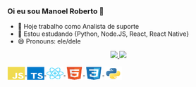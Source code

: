 ### Oi eu sou Manoel Roberto 👋

<!--
**manoel-roberto/manoel-roberto** is a ✨ _special_ ✨ repository because its `README.md` (this file) appears on your GitHub profile.

Here are some ideas to get you started:

- 🔭 I’m currently working on ...
- 🌱 I’m currently learning ...
- 👯 I’m looking to collaborate on ...
- 🤔 I’m looking for help with ...
- 💬 Ask me about ...
- 📫 How to reach me: ...
- 😄 Pronouns: ...
- ⚡ Fun fact: ...
Guia de markdown - https://docs.pipz.com/central-de-ajud...
Site de emojis - https://emojipedia.org/search/?q=bag
Repositório do Github Stats - https://github.com/anuraghazra/github...
Site de Badges 1 - https://dev.to/envoy_/150-badges-for-...
Fazedor de gifs - https://picrew.me/image_maker/338224
Passo a passo de como adicionar a cobrinha de commit - https://www.instagram.com/p/CPjUBhXDNEE/
https://github.com/rafaballerini/PerfilGithub
-->

- 🔭 Hoje trabalho como Analista de suporte
- 🌱 Estou estudando {Python, Node.JS, React, React Native}
- 😄 Pronouns: ele/dele

<div align="center">
  <a href="https://github.com/manoel-roberto">
  <img height="180em" src="https://github-readme-stats.vercel.app/api?username=manoel-roberto&show_icons=true&theme=dark&include_all_commits=true&count_private=true"/>
  <img height="180em" src="https://github-readme-stats.vercel.app/api/top-langs/?username=manoel-roberto&layout=compact&langs_count=7&theme=dark"/>
</div>
 <div style="display: inline_block"><br>
  <img align="center" alt="Rafa-Js" height="30" width="40" src="https://raw.githubusercontent.com/devicons/devicon/master/icons/javascript/javascript-plain.svg">
  <img align="center" alt="Rafa-Ts" height="30" width="40" src="https://raw.githubusercontent.com/devicons/devicon/master/icons/typescript/typescript-plain.svg">
  <img align="center" alt="Rafa-React" height="30" width="40" src="https://raw.githubusercontent.com/devicons/devicon/master/icons/react/react-original.svg">
  <img align="center" alt="Rafa-HTML" height="30" width="40" src="https://raw.githubusercontent.com/devicons/devicon/master/icons/html5/html5-original.svg">
  <img align="center" alt="Rafa-CSS" height="30" width="40" src="https://raw.githubusercontent.com/devicons/devicon/master/icons/css3/css3-original.svg">
  <img align="center" alt="Rafa-Python" height="30" width="40" src="https://raw.githubusercontent.com/devicons/devicon/master/icons/python/python-original.svg">
  
</div>
  
  

